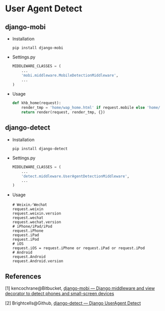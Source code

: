 # User Agent Detect

## django-mobi

* Installation

  ```shell
  pip install django-mobi
  ```


* Settings.py

  ```python
  MIDDLEWARE_CLASSES = (
      ...
      'mobi.middleware.MobileDetectionMiddleware',
      ...
  )
  ```


* Usage

  ```python
  def khb_home(request):
      render_tmp = 'home/wap_home.html' if request.mobile else 'home/pc_home.html'
      return render(request, render_tmp, {})
  ```


## django-detect

* Installation

  ```shell
  pip install django-detect
  ```


* Settings.py

  ```python
  MIDDLEWARE_CLASSES = (
      ...
      'detect.middleware.UserAgentDetectionMiddleware',
      ...
  )
  ```


* Usage

  ```
  # Weixin／Wechat
  request.weixin
  request.weixin.version
  request.wechat
  request.wechat.version
  # iPhone/iPad/iPod
  request.iPhone
  request.iPad
  request.iPod
  # iOS
  request.iOS = request.iPhone or request.iPad or request.iPod
  # Android
  request.Android
  request.Android.version
  ```

## References

[1] kencochrane@Bitbucket, [django-mobi — Django middleware and view decorator to detect phones and small-screen devices](https://bitbucket.org/kencochrane/django-mobi/)

[2] Brightcells@Github, [django-detect — Django UserAgent Detect](https://github.com/Brightcells/django-detect)